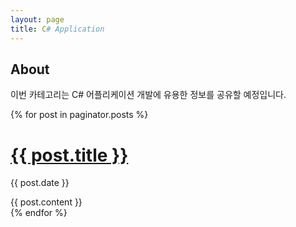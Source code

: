 ```yaml
---
layout: page
title: C# Application
---
```

## About
이번 카테고리는 C# 어플리케이션 개발에 유용한 정보를 공유할 예정입니다.

<!-- This loops through the paginated posts -->
{% for post in paginator.posts %}
  <h1><a href="{{ post.url }}">{{ post.title }}</a></h1>
  <p class="author">
    <span class="date">{{ post.date }}</span>
  </p>
  <div class="content">
    {{ post.content }}
  </div>
{% endfor %}


